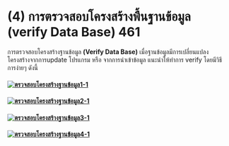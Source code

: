 # (4)    การตรวจสอบโครงสร้างพื้นฐานข้อมูล (verify Data Base) 461

การตรวจสอบโครงสร้างฐานข้อมูล **(Verify Data Base)**
เมื่อฐานข้อมูลมีการเปลี่ยนแปลงโครงสร้างจากการupdate โปรแกรม หรือ
จากการนำเข้าข้อมูล แนะนำให้ทำการ verify โดยมีวิธีการง่ายๆ ดังนี้

#### [![ตรวจสอบโครงสร้างฐานข้อมูล1-1](/images/ตรวจสอบโครงสร้างฐานข้อมูล1-1.jpg)](/images/ตรวจสอบโครงสร้างฐานข้อมูล1-1.jpg)

#### [![ตรวจสอบโครงสร้างฐานข้อมูล2-1](/images/ตรวจสอบโครงสร้างฐานข้อมูล2-1.jpg)](/images/ตรวจสอบโครงสร้างฐานข้อมูล2-1.jpg)

#### [![ตรวจสอบโครงสร้างฐานข้อมูล3-1](/images/ตรวจสอบโครงสร้างฐานข้อมูล3-1.jpg)](/images/ตรวจสอบโครงสร้างฐานข้อมูล3-1.jpg)

#### [![ตรวจสอบโครงสร้างฐานข้อมูล4-1](/images/ตรวจสอบโครงสร้างฐานข้อมูล4-1.jpg)](/images/ตรวจสอบโครงสร้างฐานข้อมูล4-1.jpg)

